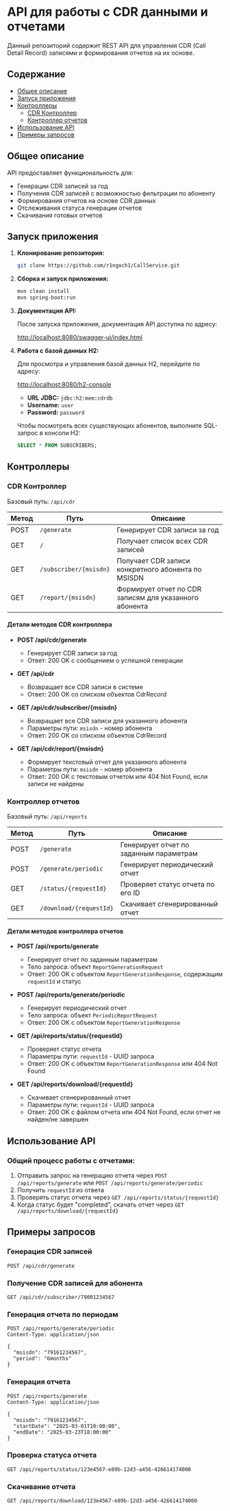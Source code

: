 # API для работы с CDR данными и отчетами

Данный репозиторий содержит REST API для управления CDR (Call Detail Record) записями и формирования отчетов на их основе.

## Содержание

- [Общее описание](#общее-описание)
- [Запуск приложения](#запуск-приложения)
- [Контроллеры](#контроллеры)
    - [CDR Контроллер](#cdr-контроллер)
    - [Контроллер отчетов](#контроллер-отчетов)
- [Использование API](#использование-api)
- [Примеры запросов](#примеры-запросов)

## Общее описание

API предоставляет функциональность для:
- Генерации CDR записей за год
- Получения CDR записей с возможностью фильтрации по абоненту
- Формирования отчетов на основе CDR данных
- Отслеживания статуса генерации отчетов
- Скачивания готовых отчетов

## Запуск приложения

1. **Клонирование репозитория:**

   ```bash
   git clone https://github.com/r1ngoch1/CallService.git
   ```

2. **Сборка и запуск приложения:**

   ```bash
   mvn clean install
   mvn spring-boot:run
   ```

3. **Документация API:**

   После запуска приложения, документация API доступна по адресу:

   [http://localhost:8080/swagger-ui/index.html](http://localhost:8080/swagger-ui/index.html)

4. **Работа с базой данных H2:**

   Для просмотра и управления базой данных H2, перейдите по адресу:

   [http://localhost:8080/h2-console](http://localhost:8080/h2-console)

    - **URL JDBC:** `jdbc:h2:mem:cdrdb`
    - **Username:** `user`
    - **Password:** `password`

   Чтобы посмотреть всех существующих абонентов, выполните SQL-запрос в консоли H2:
    ```sql
    SELECT * FROM SUBSCRIBERS;
    ```

## Контроллеры

### CDR Контроллер

Базовый путь: `/api/cdr`

| Метод | Путь | Описание |
|-------|------|----------|
| POST | `/generate` | Генерирует CDR записи за год |
| GET | `/` | Получает список всех CDR записей |
| GET | `/subscriber/{msisdn}` | Получает CDR записи конкретного абонента по MSISDN |
| GET | `/report/{msisdn}` | Формирует отчет по CDR записям для указанного абонента |

#### Детали методов CDR контроллера

- **POST /api/cdr/generate**
    - Генерирует CDR записи за год
    - Ответ: 200 OK с сообщением о успешной генерации

- **GET /api/cdr**
    - Возвращает все CDR записи в системе
    - Ответ: 200 OK со списком объектов CdrRecord

- **GET /api/cdr/subscriber/{msisdn}**
    - Возвращает все CDR записи для указанного абонента
    - Параметры пути: `msisdn` - номер абонента
    - Ответ: 200 OK со списком объектов CdrRecord

- **GET /api/cdr/report/{msisdn}**
    - Формирует текстовый отчет для указанного абонента
    - Параметры пути: `msisdn` - номер абонента
    - Ответ: 200 OK с текстовым отчетом или 404 Not Found, если записи не найдены

### Контроллер отчетов

Базовый путь: `/api/reports`

| Метод | Путь | Описание |
|-------|------|----------|
| POST | `/generate` | Генерирует отчет по заданным параметрам |
| POST | `/generate/periodic` | Генерирует периодический отчет |
| GET | `/status/{requestId}` | Проверяет статус отчета по его ID |
| GET | `/download/{requestId}` | Скачивает сгенерированный отчет |

#### Детали методов контроллера отчетов

- **POST /api/reports/generate**
    - Генерирует отчет по заданным параметрам
    - Тело запроса: объект `ReportGenerationRequest`
    - Ответ: 200 OK с объектом `ReportGenerationResponse`, содержащим `requestId` и статус

- **POST /api/reports/generate/periodic**
    - Генерирует периодический отчет
    - Тело запроса: объект `PeriodicReportRequest`
    - Ответ: 200 OK с объектом `ReportGenerationResponse`

- **GET /api/reports/status/{requestId}**
    - Проверяет статус отчета
    - Параметры пути: `requestId` - UUID запроса
    - Ответ: 200 OK с объектом `ReportGenerationResponse` или 404 Not Found

- **GET /api/reports/download/{requestId}**
    - Скачивает сгенерированный отчет
    - Параметры пути: `requestId` - UUID запроса
    - Ответ: 200 OK с файлом отчета или 404 Not Found, если отчет не найден/не завершен

## Использование API

### Общий процесс работы с отчетами:

1. Отправить запрос на генерацию отчета через `POST /api/reports/generate` или `POST /api/reports/generate/periodic`
2. Получить `requestId` из ответа
3. Проверять статус отчета через `GET /api/reports/status/{requestId}`
4. Когда статус будет "completed", скачать отчет через `GET /api/reports/download/{requestId}`

## Примеры запросов

### Генерация CDR записей

```
POST /api/cdr/generate
```

### Получение CDR записей для абонента

```
GET /api/cdr/subscriber/79001234567
```
### Генерация отчета по периодам

```
POST /api/reports/generate/periodic
Content-Type: application/json

{
  "msisdn": "79161234567",
  "period": "6months"
}
```

### Генерация отчета

```
POST /api/reports/generate
Content-Type: application/json

{
  "msisdn": "79161234567",
  "startDate": "2025-03-01T10:00:00",
  "endDate": "2025-03-23T18:00:00"
}
```

### Проверка статуса отчета

```
GET /api/reports/status/123e4567-e89b-12d3-a456-426614174000
```

### Скачивание отчета

```
GET /api/reports/download/123e4567-e89b-12d3-a456-426614174000
```